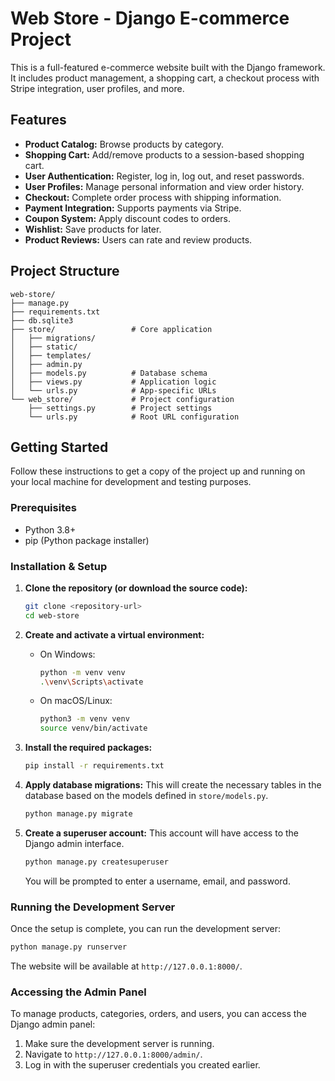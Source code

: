 # Web Store - Django E-commerce Project

This is a full-featured e-commerce website built with the Django framework. It includes product management, a shopping cart, a checkout process with Stripe integration, user profiles, and more.

## Features

*   **Product Catalog:** Browse products by category.
*   **Shopping Cart:** Add/remove products to a session-based shopping cart.
*   **User Authentication:** Register, log in, log out, and reset passwords.
*   **User Profiles:** Manage personal information and view order history.
*   **Checkout:** Complete order process with shipping information.
*   **Payment Integration:** Supports payments via Stripe.
*   **Coupon System:** Apply discount codes to orders.
*   **Wishlist:** Save products for later.
*   **Product Reviews:** Users can rate and review products.

## Project Structure

```
web-store/
├── manage.py
├── requirements.txt
├── db.sqlite3
├── store/                 # Core application
│   ├── migrations/
│   ├── static/
│   ├── templates/
│   ├── admin.py
│   ├── models.py          # Database schema
│   ├── views.py           # Application logic
│   └── urls.py            # App-specific URLs
└── web_store/             # Project configuration
    ├── settings.py        # Project settings
    └── urls.py            # Root URL configuration
```

## Getting Started

Follow these instructions to get a copy of the project up and running on your local machine for development and testing purposes.

### Prerequisites

*   Python 3.8+
*   pip (Python package installer)

### Installation & Setup

1.  **Clone the repository (or download the source code):**
    ```bash
    git clone <repository-url>
    cd web-store
    ```

2.  **Create and activate a virtual environment:**
    *   On Windows:
        ```bash
        python -m venv venv
        .\venv\Scripts\activate
        ```
    *   On macOS/Linux:
        ```bash
        python3 -m venv venv
        source venv/bin/activate
        ```

3.  **Install the required packages:**
    ```bash
    pip install -r requirements.txt
    ```

4.  **Apply database migrations:**
    This will create the necessary tables in the database based on the models defined in `store/models.py`.
    ```bash
    python manage.py migrate
    ```

5.  **Create a superuser account:**
    This account will have access to the Django admin interface.
    ```bash
    python manage.py createsuperuser
    ```
    You will be prompted to enter a username, email, and password.

### Running the Development Server

Once the setup is complete, you can run the development server:

```bash
python manage.py runserver
```

The website will be available at `http://127.0.0.1:8000/`.

### Accessing the Admin Panel

To manage products, categories, orders, and users, you can access the Django admin panel:

1.  Make sure the development server is running.
2.  Navigate to `http://127.0.0.1:8000/admin/`.
3.  Log in with the superuser credentials you created earlier.
